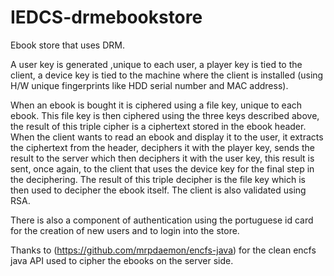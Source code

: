 # IEDCS-drmebookstore

Ebook store that uses DRM.

A user key is generated ,unique to each user, a player key is tied to the client, a device key is tied to the machine where the client is installed
(using H/W unique fingerprints like HDD serial number and MAC address).

When an ebook is bought it is ciphered using a file key, unique to each ebook. This file key is then ciphered using the three keys described above, the result
of this triple cipher is a ciphertext stored in the ebook header.
When the client wants to read an ebook and display it to the user, it extracts the ciphertext from the header, deciphers it with the player key, sends
the result to the server which then deciphers it with the user key, this result is sent, once again, to the client that uses the device key for
the final step in the deciphering. The result of this triple decipher is the file key which is then used to decipher the ebook itself.
The client is also validated using RSA.

There is also a component of authentication using the portuguese id card for the creation of new users and to login into the store.

Thanks to (https://github.com/mrpdaemon/encfs-java) for the clean encfs java API used to cipher the ebooks on the server side.
